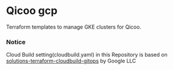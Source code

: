 # Qicoo gcp
Terraform templates to manage GKE clusters for Qicoo.

### Notice
Cloud Build setting(cloudbuild.yaml) in this Repository is based on [solutions-terraform-cloudbuild-gitops](https://github.com/GoogleCloudPlatform/solutions-terraform-cloudbuild-gitops) by Google LLC